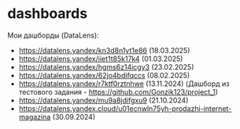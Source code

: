 # dashboards
Мои дашборды (DataLens):
- https://datalens.yandex/kn3d8n1yt1e86 (18.03.2025)
- https://datalens.yandex/iiet1t85k17k4 (01.03.2025)
- https://datalens.yandex/hgms6z14icgy3 (23.02.2025)
- https://datalens.yandex/62jo4bdifqccs (08.02.2025)
- https://datalens.yandex/r7ktf0rztnhwe (13.11.2024) (Дашборд из тестового задания - https://github.com/Gonzik123/project_1)
- https://datalens.yandex/mu9a8jdifgxu9 (21.10.2024)
- https://datalens.yandex.cloud/u01ecnwln75yh-prodazhi-internet-magazina (30.09.2024)
